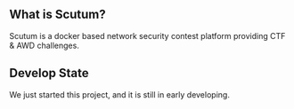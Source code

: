 ## What is Scutum?
Scutum is a docker based network security contest platform providing CTF & AWD challenges.

## Develop State
We just started this project, and it is still in early developing.
